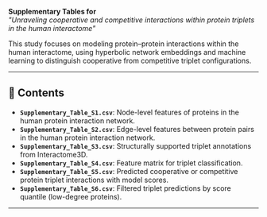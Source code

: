 **Supplementary Tables for**  
*"Unraveling cooperative and competitive interactions within protein triplets in the human interactome"*

This study focuses on modeling protein–protein interactions within the human interactome, using hyperbolic network embeddings and machine learning to distinguish cooperative from competitive triplet configurations.

---

## 📁 Contents

- **`Supplementary_Table_S1.csv`**: Node-level features of proteins in the human protein interaction network.
- **`Supplementary_Table_S2.csv`**: Edge-level features between protein pairs in the human protein interaction network.
- **`Supplementary_Table_S3.csv`**: Structurally supported triplet annotations from Interactome3D.
- **`Supplementary_Table_S4.csv`**: Feature matrix for triplet classification.
- **`Supplementary_Table_S5.csv`**: Predicted cooperative or competitive protein triplet interactions with model scores.
- **`Supplementary_Table_S6.csv`**: Filtered triplet predictions by score quantile (low-degree proteins).

---


